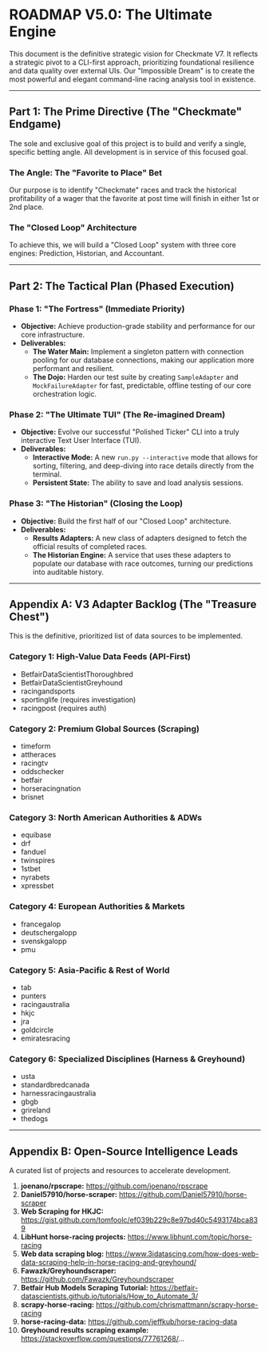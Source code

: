 # ROADMAP V5.0: The Ultimate Engine

This document is the definitive strategic vision for Checkmate V7. It reflects a strategic pivot to a CLI-first approach, prioritizing foundational resilience and data quality over external UIs. Our "Impossible Dream" is to create the most powerful and elegant command-line racing analysis tool in existence.

---

## Part 1: The Prime Directive (The "Checkmate" Endgame)

The sole and exclusive goal of this project is to build and verify a single, specific betting angle. All development is in service of this focused goal.

### The Angle: The "Favorite to Place" Bet
Our purpose is to identify "Checkmate" races and track the historical profitability of a wager that the favorite at post time will finish in either 1st or 2nd place.

### The "Closed Loop" Architecture
To achieve this, we will build a "Closed Loop" system with three core engines: Prediction, Historian, and Accountant.

---

## Part 2: The Tactical Plan (Phased Execution)

### Phase 1: "The Fortress" (Immediate Priority)
*   **Objective:** Achieve production-grade stability and performance for our core infrastructure.
*   **Deliverables:**
    *   **The Water Main:** Implement a singleton pattern with connection pooling for our database connections, making our application more performant and resilient.
    *   **The Dojo:** Harden our test suite by creating `SampleAdapter` and `MockFailureAdapter` for fast, predictable, offline testing of our core orchestration logic.

### Phase 2: "The Ultimate TUI" (The Re-imagined Dream)
*   **Objective:** Evolve our successful "Polished Ticker" CLI into a truly interactive Text User Interface (TUI).
*   **Deliverables:**
    *   **Interactive Mode:** A new `run.py --interactive` mode that allows for sorting, filtering, and deep-diving into race details directly from the terminal.
    *   **Persistent State:** The ability to save and load analysis sessions.

### Phase 3: "The Historian" (Closing the Loop)
*   **Objective:** Build the first half of our "Closed Loop" architecture.
*   **Deliverables:**
    *   **Results Adapters:** A new class of adapters designed to fetch the official results of completed races.
    *   **The Historian Engine:** A service that uses these adapters to populate our database with race outcomes, turning our predictions into auditable history.

---

## Appendix A: V3 Adapter Backlog (The "Treasure Chest")

This is the definitive, prioritized list of data sources to be implemented.

### Category 1: High-Value Data Feeds (API-First)
*   BetfairDataScientistThoroughbred
*   BetfairDataScientistGreyhound
*   racingandsports
*   sportinglife (requires investigation)
*   racingpost (requires auth)

### Category 2: Premium Global Sources (Scraping)
*   timeform
*   attheraces
*   racingtv
*   oddschecker
*   betfair
*   horseracingnation
*   brisnet

### Category 3: North American Authorities & ADWs
*   equibase
*   drf
*   fanduel
*   twinspires
*   1stbet
*   nyrabets
*   xpressbet

### Category 4: European Authorities & Markets
*   francegalop
*   deutschergalopp
*   svenskgalopp
*   pmu

### Category 5: Asia-Pacific & Rest of World
*   tab
*   punters
*   racingaustralia
*   hkjc
*   jra
*   goldcircle
*   emiratesracing

### Category 6: Specialized Disciplines (Harness & Greyhound)
*   usta
*   standardbredcanada
*   harnessracingaustralia
*   gbgb
*   grireland
*   thedogs

---

## Appendix B: Open-Source Intelligence Leads

A curated list of projects and resources to accelerate development.

1.  **joenano/rpscrape:** https://github.com/joenano/rpscrape
2.  **Daniel57910/horse-scraper:** https://github.com/Daniel57910/horse-scraper
3.  **Web Scraping for HKJC:** https://gist.github.com/tomfoolc/ef039b229c8e97bd40c5493174bca839
4.  **LibHunt horse-racing projects:** https://www.libhunt.com/topic/horse-racing
5.  **Web data scraping blog:** https://www.3idatascing.com/how-does-web-data-scraping-help-in-horse-racing-and-greyhound/
6.  **Fawazk/Greyhoundscraper:** https://github.com/Fawazk/Greyhoundscraper
7.  **Betfair Hub Models Scraping Tutorial:** https://betfair-datascientists.github.io/tutorials/How_to_Automate_3/
8.  **scrapy-horse-racing:** https://github.com/chrismattmann/scrapy-horse-racing
9.  **horse-racing-data:** https://github.com/jeffkub/horse-racing-data
10. **Greyhound results scraping example:** https://stackoverflow.com/questions/77761268/...